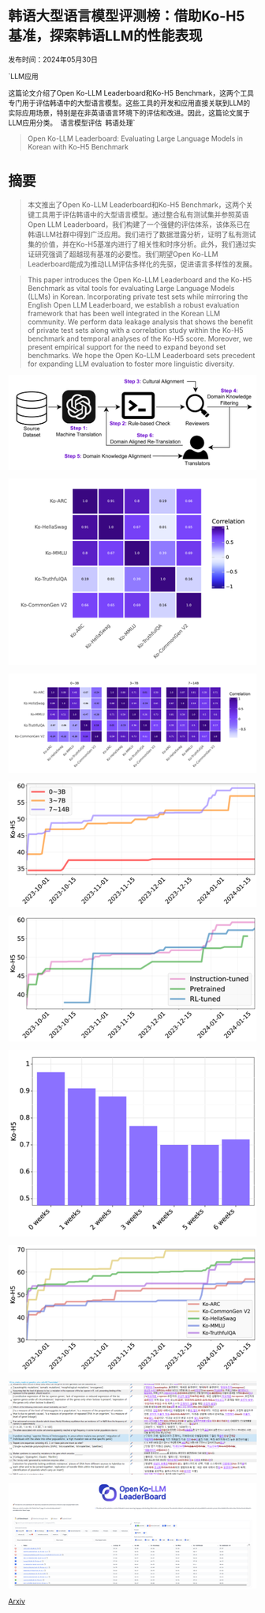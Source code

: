 # 韩语大型语言模型评测榜：借助Ko-H5基准，探索韩语LLM的性能表现

发布时间：2024年05月30日

`LLM应用

这篇论文介绍了Open Ko-LLM Leaderboard和Ko-H5 Benchmark，这两个工具专门用于评估韩语中的大型语言模型。这些工具的开发和应用直接关联到LLM的实际应用场景，特别是在非英语语言环境下的评估和改进。因此，这篇论文属于LLM应用分类。` `语言模型评估` `韩语处理`

> Open Ko-LLM Leaderboard: Evaluating Large Language Models in Korean with Ko-H5 Benchmark

# 摘要

> 本文推出了Open Ko-LLM Leaderboard和Ko-H5 Benchmark，这两个关键工具用于评估韩语中的大型语言模型。通过整合私有测试集并参照英语Open LLM Leaderboard，我们构建了一个强健的评估体系，该体系已在韩语LLM社群中得到广泛应用。我们进行了数据泄露分析，证明了私有测试集的价值，并在Ko-H5基准内进行了相关性和时序分析。此外，我们通过实证研究强调了超越现有基准的必要性。我们期望Open Ko-LLM Leaderboard能成为推动LLM评估多样化的先驱，促进语言多样性的发展。

> This paper introduces the Open Ko-LLM Leaderboard and the Ko-H5 Benchmark as vital tools for evaluating Large Language Models (LLMs) in Korean. Incorporating private test sets while mirroring the English Open LLM Leaderboard, we establish a robust evaluation framework that has been well integrated in the Korean LLM community. We perform data leakage analysis that shows the benefit of private test sets along with a correlation study within the Ko-H5 benchmark and temporal analyses of the Ko-H5 score. Moreover, we present empirical support for the need to expand beyond set benchmarks. We hope the Open Ko-LLM Leaderboard sets precedent for expanding LLM evaluation to foster more linguistic diversity.

![韩语大型语言模型评测榜：借助Ko-H5基准，探索韩语LLM的性能表现](../../../paper_images/2405.20574/x1.png)

![韩语大型语言模型评测榜：借助Ko-H5基准，探索韩语LLM的性能表现](../../../paper_images/2405.20574/x2.png)

![韩语大型语言模型评测榜：借助Ko-H5基准，探索韩语LLM的性能表现](../../../paper_images/2405.20574/x3.png)

![韩语大型语言模型评测榜：借助Ko-H5基准，探索韩语LLM的性能表现](../../../paper_images/2405.20574/x4.png)

![韩语大型语言模型评测榜：借助Ko-H5基准，探索韩语LLM的性能表现](../../../paper_images/2405.20574/x5.png)

![韩语大型语言模型评测榜：借助Ko-H5基准，探索韩语LLM的性能表现](../../../paper_images/2405.20574/x6.png)

![韩语大型语言模型评测榜：借助Ko-H5基准，探索韩语LLM的性能表现](../../../paper_images/2405.20574/x7.png)

![韩语大型语言模型评测榜：借助Ko-H5基准，探索韩语LLM的性能表现](../../../paper_images/2405.20574/fig_translator.png)

![韩语大型语言模型评测榜：借助Ko-H5基准，探索韩语LLM的性能表现](../../../paper_images/2405.20574/Fig01.png)

[Arxiv](https://arxiv.org/abs/2405.20574)